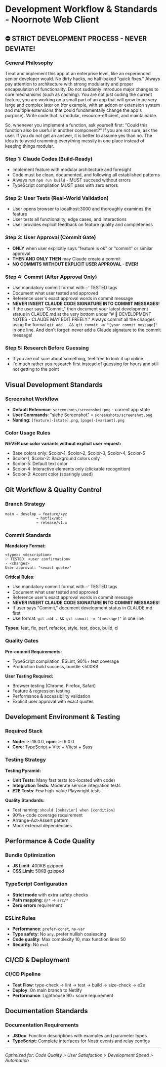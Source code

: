 # Development Workflow & Standards - Noornote Web Client

## ⛔ STRICT DEVELOPMENT PROCESS - NEVER DEVIATE!

### General Philosophy
Treat and implement this app at an enterprise level, like an experienced senior developer would. No dirty hacks, no half-baked "quick fixes." Always pay attention to architecture with strong modularity and proper encapsulation of functionality. Do not suddenly introduce major changes to core mechanisms (such as caching). You are not just coding the current feature, you are working on a small part of an app that will grow to be very large and complex later on (for example, with an addon or extension system and multiple extensions that could fundamentally change the app's purpose). Write code that is modular, resource-efficient, and maintainable.

So, whenever you implement a function, ask yourself first: "Could this function also be useful in another component?" If you are not sure, ask the user. If you do not get an answer, it is better to assume yes than no. The idea is to avoid cramming everything messily in one place instead of keeping things modular.

### Step 1: Claude Codes (Build-Ready)
- Implement feature with modular architecture and foresight
- Code must be clean, documented, and following all established patterns
- Always run `npm run build` - MUST succeed without errors
- TypeScript compilation MUST pass with zero errors

### Step 2: User Tests (Real-World Validation)
- User opens browser to localhost:3000 and thoroughly examines the feature
- User tests all functionality, edge cases, and interactions
- User provides explicit feedback on feature quality and completeness

### Step 3: User Approval (Commit Gate)
- **ONLY** when user explicitly says "feature is ok" or "commit" or similar approval
- **THEN AND ONLY THEN** may Claude create a commit
- **NO COMMITS WITHOUT EXPLICIT USER APPROVAL - EVER!**

### Step 4: Commit (After Approval Only)
- Use mandatory commit format with ✅ TESTED tags
- Document what user tested and approved
- Reference user's exact approval words in commit message
- **NEVER INSERT CLAUDE CODE SIGNATURE INTO COMMIT MESSAGES!**
- If the user says "Commit," then document your latest development status in CLAUDE.md at the very bottom under "# 📝 DEVELOPMENT NOTES - CLAUDE MAY EDIT FREELY." Always commit all the changes using the format `git add . && git commit -m "[your commit message]"` in one line. And don't forget: never add a Claude signature to the commit message!

### Step 5: Research Before Guessing
- If you are not sure about something, feel free to look it up online
- I'd much rather you research first instead of guessing for hours and still not getting to the point

## Visual Development Standards

### Screenshot Workflow
- **Default Reference**: `screenshots/screenshot.png` - current app state
- **User Commands**: "siehe Screenshot" = `screenshots/screenshot.png`
- **Naming**: `[feature]-[state].png`, `[page]-[variant].png`

### Color Usage Rules
**NEVER use color variants without explicit user request:**
- Base colors only: $color-1, $color-2, $color-3, $color-4, $color-5
- $color-1, $color-2: Background colors only
- $color-5: Default text color
- $color-4: Interactive elements only (clickable recognition)
- $color-3: Accent color (sparingly used)

## Git Workflow & Quality Control

### Branch Strategy
```
main → develop → feature/xyz
              → hotfix/abc
              → release/v1.x
```

### Commit Standards
**Mandatory Format:**
```
<type>: <description>
✅ TESTED: <user confirmation>
- <changes>
User approval: "<exact quote>"
```

**Critical Rules:**
- Use mandatory commit format with ✅ TESTED tags
- Document what user tested and approved
- Reference user's exact approval words in commit message
- **NEVER INSERT CLAUDE CODE SIGNATURE INTO COMMIT MESSAGES!**
- If user says "Commit," document development status in CLAUDE.md first
- Use format: `git add . && git commit -m "[message]"` in one line

**Types:** feat, fix, perf, refactor, style, test, docs, build, ci

### Quality Gates
**Pre-commit Requirements:**
- TypeScript compilation, ESLint, 90%+ test coverage
- Production build success, bundle <500KB

**User Testing Required:**
- Browser testing (Chrome, Firefox, Safari)
- Feature & regression testing
- Performance & accessibility validation
- Explicit user approval with exact quotes

## Development Environment & Testing

### Required Stack
- **Node**: >=18.0.0, **npm**: >=9.0.0
- **Core**: TypeScript + Vite + Vitest + Sass

### Testing Strategy
**Testing Pyramid:**
- **Unit Tests**: Many fast tests (co-located with code)
- **Integration Tests**: Moderate service integration tests
- **E2E Tests**: Few high-value Playwright tests

**Quality Standards:**
- Test naming: `should [behavior] when [condition]`
- 90%+ code coverage requirement
- Arrange-Act-Assert pattern
- Mock external dependencies

## Performance & Code Quality

### Bundle Optimization
- **JS Limit**: 400KB gzipped
- **CSS Limit**: 50KB gzipped

### TypeScript Configuration
- **Strict mode** with extra safety checks
- **Path mapping**: `@/*` → `src/*`
- **Zero errors** requirement

### ESLint Rules
- **Performance**: `prefer-const`, `no-var`
- **Type safety**: No `any`, prefer nullish coalescing
- **Code quality**: Max complexity 10, max function lines 50
- **Security**: No `eval`

## CI/CD & Deployment

### CI/CD Pipeline
- **Test Flow**: type-check → lint → test → build → size-check → e2e
- **Deploy**: On main branch to Netlify
- **Performance**: Lighthouse 90+ score requirement

## Documentation Standards

### Documentation Requirements
- **JSDoc**: Function descriptions with examples and parameter types
- **TypeScript**: Complete interfaces for Nostr events and relay configs

---

*Optimized for: Code Quality > User Satisfaction > Development Speed > Automation*